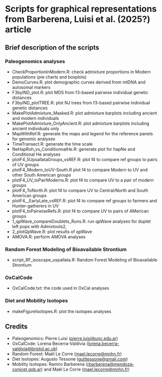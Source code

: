 # Scripts for graphical representations from Barberena, Luisi et al. (2025?) article

## Brief description of the scripts

### Paleogenomics analyses
- CheckProportionInModern.R: check admixture proportions in Modern populations (pie charts and boxplots)
- DemoCurves.R: plot demographic curves derived from mtDNA  and autosomal markers
- F3byIND_plot.R: plot MDS from f3-based pairwise individual genetic distances
- F3byIND_plotTREE.R: plot NJ trees from f3-based pairwise individual genetic distances
- MakePlotAdmixture_Masked.R: plot admixture barplots including ancient and modern individuals
- MakePlotAdmixture_OnlyAncient.R: plot admixture barplots including ancient individuals only
- MapWithRef.R: generate the maps and legend for the reference panels for genomic analyses
- TimeTransect.R: generate the time scale
- NeHapRoh_vs_ConditionnalHe.R: generate plot for hapNe and Conditional He analyses
- plotF4_5UpsallataGroups_vsREF.R: plot f4 to compare ref groups to pairs of UV groups
- plotF4_Modern_toUV-South.R plot f4 to compare Modern to UV and other South American groups
- plotF4_UV_toPairModerns.R: plot f4 to compare UV to a pair of modern groups
- plotF4_ToNorth.R: plot f4 to compare UV to Central/North and South American groups
- plotF4__EarlyLate_vsREF.R: plot f4 to compare ref groups to farmers and Hunter-gatherers in UV
- plotF4_toPairwiseRefs.R: plot f4 to compare UV to pairs of AMerican groups
- 1_qpWave_compareDoublets_Runs.R: run qpWave analyses for duplet left pops with Admixtools2,
- 2_plotQpWave.R: plot results of qpWave
- AMOVA.R: perform AMOVA analyses

### Random Forest Modeling of Bioavailable Strontium
- script_RF_isoscape_uspallata.R: Random Forest Modeling of Bioavailable Strontium

### OxCalCode
- OxCalCode.txt: the code used in OxCal analyses

### Diet and Mobility Isotopes
- makeFigureIsotopes.R: plot the isotopes analyses

## Credits
- Paleogenomics: Pierre Luisi (pierre.luisi@unc.edu.ar)
- OxCalCode: Lorena Becerra-Valdivia (lorena.becerra-valdivia@bristol.ac.uk)
- Random Forest: Maël Le Corre (mael.lecorre@mnhn.fr)
- Diet Isotopes: Augusto Tessone (gutitessone@gmail.com)
- Mobility Isotopes: Ramiro Barberena (rbarberena@mendoza-conicet.gob.ar) and Maël Le Corre (mael.lecorre@mnhn.fr)

